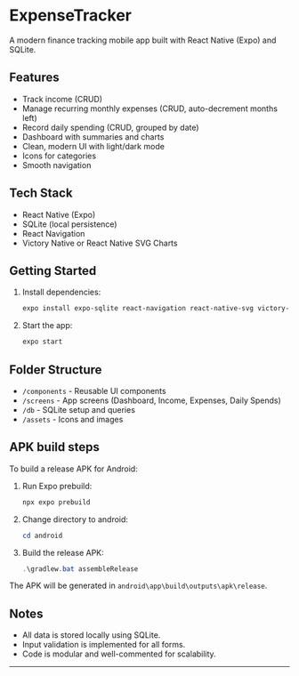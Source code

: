 # ExpenseTracker

A modern finance tracking mobile app built with React Native (Expo) and SQLite.

## Features
- Track income (CRUD)
- Manage recurring monthly expenses (CRUD, auto-decrement months left)
- Record daily spending (CRUD, grouped by date)
- Dashboard with summaries and charts
- Clean, modern UI with light/dark mode
- Icons for categories
- Smooth navigation

## Tech Stack
- React Native (Expo)
- SQLite (local persistence)
- React Navigation
- Victory Native or React Native SVG Charts

## Getting Started
1. Install dependencies:
   ```sh
   expo install expo-sqlite react-navigation react-native-svg victory-native
   ```
2. Start the app:
   ```sh
   expo start
   ```

## Folder Structure
- `/components` - Reusable UI components
- `/screens` - App screens (Dashboard, Income, Expenses, Daily Spends)
- `/db` - SQLite setup and queries
- `/assets` - Icons and images


## APK build steps

To build a release APK for Android:

1. Run Expo prebuild:
   ```powershell
   npx expo prebuild
   ```
2. Change directory to android:
   ```powershell
   cd android
   ```
3. Build the release APK:
   ```powershell
   .\gradlew.bat assembleRelease
   ```
The APK will be generated in `android\app\build\outputs\apk\release`.


## Notes
- All data is stored locally using SQLite.
- Input validation is implemented for all forms.
- Code is modular and well-commented for scalability.

---